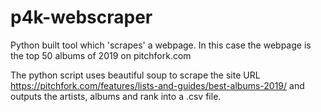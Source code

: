 # p4k-webscraper
Python built tool which 'scrapes' a webpage. In this case the webpage is the top 50 albums of 2019 on pitchfork.com

The python script uses beautiful soup to scrape the site URL https://pitchfork.com/features/lists-and-guides/best-albums-2019/ and outputs the artists, albums and rank into a .csv file.
